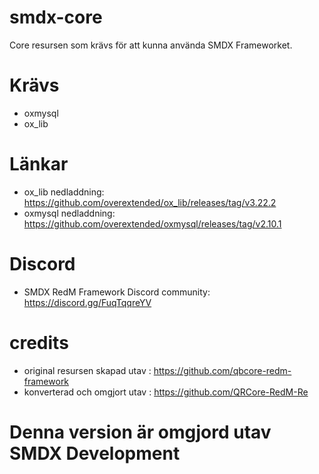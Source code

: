 # smdx-core
 Core resursen som krävs för att kunna använda SMDX Frameworket.

# Krävs
- oxmysql
- ox_lib

# Länkar
- ox_lib nedladdning: https://github.com/overextended/ox_lib/releases/tag/v3.22.2
- oxmysql nedladdning: https://github.com/overextended/oxmysql/releases/tag/v2.10.1

# Discord
- SMDX RedM Framework Discord community: https://discord.gg/FuqTqqreYV

# credits
- original resursen skapad utav : https://github.com/qbcore-redm-framework
- konverterad och omgjort utav : https://github.com/QRCore-RedM-Re

# Denna version är omgjord utav SMDX Development